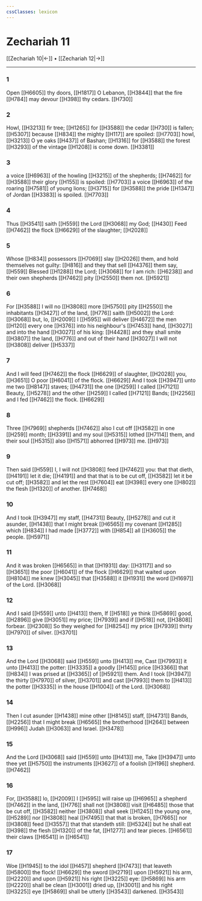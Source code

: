 ```yaml
---
cssClasses: lexicon
---
```

# Zechariah 11

[[Zechariah 10|←]] • [[Zechariah 12|→]]

---

### 1
Open [[H6605]] thy doors, [[H1817]] O Lebanon, [[H3844]] that the fire [[H784]] may devour [[H398]] thy cedars. [[H730]]

### 2
Howl, [[H3213]] fir tree; [[H1265]] for [[H3588]] the cedar [[H730]] is fallen; [[H5307]] because [[H834]] the mighty [[H117]] are spoiled: [[H7703]] howl, [[H3213]] O ye oaks [[H437]] of Bashan; [[H1316]] for [[H3588]] the forest [[H3293]] of the vintage [[H1208]] is come down. [[H3381]]

### 3
a voice [[H6963]] of the howling [[H3215]] of the shepherds; [[H7462]] for [[H3588]] their glory [[H155]] is spoiled: [[H7703]] a voice [[H6963]] of the roaring [[H7581]] of young lions; [[H3715]] for [[H3588]] the pride [[H1347]] of Jordan [[H3383]] is spoiled. [[H7703]]

### 4
Thus [[H3541]] saith [[H559]] the Lord [[H3068]] my God; [[H430]] Feed [[H7462]] the flock [[H6629]] of the slaughter; [[H2028]]

### 5
Whose [[H834]] possessors [[H7069]] slay [[H2026]] them, and hold themselves not guilty: [[H816]] and they that sell [[H4376]] them say, [[H559]] Blessed [[H1288]] the Lord; [[H3068]] for I am rich: [[H6238]] and their own shepherds [[H7462]] pity [[H2550]] them not. [[H5921]]

### 6
For [[H3588]] I will no [[H3808]] more [[H5750]] pity [[H2550]] the inhabitants [[H3427]] of the land, [[H776]] saith [[H5002]] the Lord: [[H3068]] but, lo, [[H2009]] I [[H595]] will deliver [[H4672]] the men [[H120]] every one [[H376]] into his neighbour's [[H7453]] hand, [[H3027]] and into the hand [[H3027]] of his king: [[H4428]] and they shall smite [[H3807]] the land, [[H776]] and out of their hand [[H3027]] I will not [[H3808]] deliver [[H5337]]

### 7
And I will feed [[H7462]] the flock [[H6629]] of slaughter, [[H2028]] you, [[H3651]] O poor [[H6041]] of the flock. [[H6629]] And I took [[H3947]] unto me two [[H8147]] staves; [[H4731]] the one [[H259]] I called [[H7121]] Beauty, [[H5278]] and the other [[H259]] I called [[H7121]] Bands; [[H2256]] and I fed [[H7462]] the flock. [[H6629]]

### 8
Three [[H7969]] shepherds [[H7462]] also I cut off [[H3582]] in one [[H259]] month; [[H3391]] and my soul [[H5315]] lothed [[H7114]] them, and their soul [[H5315]] also [[H1571]] abhorred [[H973]] me. [[H973]]

### 9
Then said [[H559]] I, I will not [[H3808]] feed [[H7462]] you: that that dieth, [[H4191]] let it die; [[H4191]] and that that is to be cut off, [[H3582]] let it be cut off; [[H3582]] and let the rest [[H7604]] eat [[H398]] every one [[H802]] the flesh [[H1320]] of another. [[H7468]]

### 10
And I took [[H3947]] my staff, [[H4731]] Beauty, [[H5278]] and cut it asunder, [[H1438]] that I might break [[H6565]] my covenant [[H1285]] which [[H834]] I had made [[H3772]] with [[H854]] all [[H3605]] the people. [[H5971]]

### 11
And it was broken [[H6565]] in that [[H1931]] day: [[H3117]] and so [[H3651]] the poor [[H6041]] of the flock [[H6629]] that waited upon [[H8104]] me knew [[H3045]] that [[H3588]] it [[H1931]] the word [[H1697]] of the Lord. [[H3068]]

### 12
And I said [[H559]] unto [[H413]] them, If [[H518]] ye think [[H5869]] good, [[H2896]] give [[H3051]] my price; [[H7939]] and if [[H518]] not, [[H3808]] forbear. [[H2308]] So they weighed for [[H8254]] my price [[H7939]] thirty [[H7970]] of silver. [[H3701]]

### 13
And the Lord [[H3068]] said [[H559]] unto [[H413]] me, Cast [[H7993]] it unto [[H413]] the potter: [[H3335]] a goodly [[H145]] price [[H3366]] that [[H834]] I was prised at [[H3365]] of [[H5921]] them. And I took [[H3947]] the thirty [[H7970]] of silver, [[H3701]] and cast [[H7993]] them to [[H413]] the potter [[H3335]] in the house [[H1004]] of the Lord. [[H3068]]

### 14
Then I cut asunder [[H1438]] mine other [[H8145]] staff, [[H4731]] Bands, [[H2256]] that I might break [[H6565]] the brotherhood [[H264]] between [[H996]] Judah [[H3063]] and Israel. [[H3478]]

### 15
And the Lord [[H3068]] said [[H559]] unto [[H413]] me, Take [[H3947]] unto thee yet [[H5750]] the instruments [[H3627]] of a foolish [[H196]] shepherd. [[H7462]]

### 16
For, [[H3588]] lo, [[H2009]] I [[H595]] will raise up [[H6965]] a shepherd [[H7462]] in the land, [[H776]] shall not [[H3808]] visit [[H6485]] those that be cut off, [[H3582]] neither [[H3808]] shall seek [[H1245]] the young one, [[H5289]] nor [[H3808]] heal [[H7495]] that that is broken, [[H7665]] nor [[H3808]] feed [[H3557]] that that standeth still: [[H5324]] but he shall eat [[H398]] the flesh [[H1320]] of the fat, [[H1277]] and tear pieces. [[H6561]] their claws [[H6541]] in [[H6541]]

### 17
Woe [[H1945]] to the idol [[H457]] shepherd [[H7473]] that leaveth [[H5800]] the flock! [[H6629]] the sword [[H2719]] upon [[H5921]] his arm, [[H2220]] and upon [[H5921]] his right [[H3225]] eye: [[H5869]] his arm [[H2220]] shall be clean [[H3001]] dried up, [[H3001]] and his right [[H3225]] eye [[H5869]] shall be utterly [[H3543]] darkened. [[H3543]]
